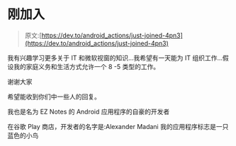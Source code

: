 # 刚加入

> 原文:[https://dev.to/android_actions/just-joined-4pn3](https://dev.to/android_actions/just-joined-4pn3)

我有兴趣学习更多关于 IT 和微软视窗的知识...我希望有一天能为 IT 组织工作...假设我的家庭义务和生活方式允许一个 8 -5 类型的工作。

谢谢大家

希望能收到你们中一些人的回复。

我也是名为 EZ Notes 的 Android 应用程序的自豪的开发者

在谷歌 Play 商店，开发者的名字是:Alexander Madani
我的应用程序标志是一只蓝色的小鸟